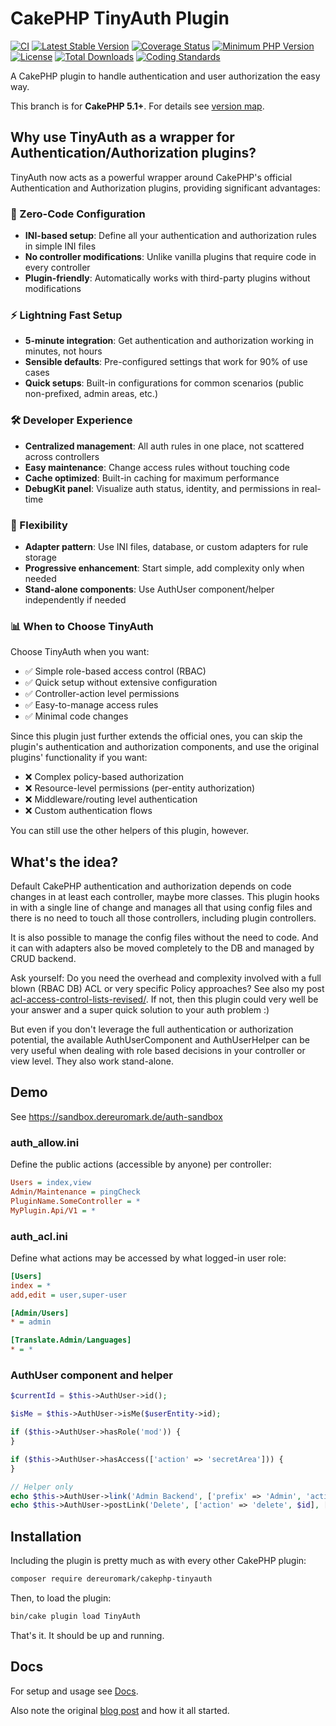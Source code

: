 # CakePHP TinyAuth Plugin

[![CI](https://github.com/dereuromark/cakephp-tinyauth/actions/workflows/ci.yml/badge.svg?branch=master)](https://github.com/dereuromark/cakephp-tinyauth/actions/workflows/ci.yml?query=branch%3Amaster)
[![Latest Stable Version](https://poser.pugx.org/dereuromark/cakephp-tinyauth/v/stable.svg)](https://packagist.org/packages/dereuromark/cakephp-tinyauth)
[![Coverage Status](https://img.shields.io/codecov/c/github/dereuromark/cakephp-tinyauth/master.svg)](https://codecov.io/github/dereuromark/cakephp-tinyauth/branch/master)
[![Minimum PHP Version](https://img.shields.io/badge/php-%3E%3D%208.1-8892BF.svg)](https://php.net/)
[![License](https://poser.pugx.org/dereuromark/cakephp-tinyauth/license.svg)](LICENSE)
[![Total Downloads](https://poser.pugx.org/dereuromark/cakephp-tinyauth/d/total.svg)](https://packagist.org/packages/dereuromark/cakephp-tinyauth)
[![Coding Standards](https://img.shields.io/badge/cs-PSR--2--R-yellow.svg)](https://github.com/php-fig-rectified/fig-rectified-standards)

A CakePHP plugin to handle authentication and user authorization the easy way.

This branch is for **CakePHP 5.1+**. For details see [version map](https://github.com/dereuromark/cakephp-tinyauth/wiki#cakephp-version-map).

## Why use TinyAuth as a wrapper for Authentication/Authorization plugins?

TinyAuth now acts as a powerful wrapper around CakePHP's official Authentication and Authorization plugins, providing significant advantages:

### 🚀 Zero-Code Configuration
- **INI-based setup**: Define all your authentication and authorization rules in simple INI files
- **No controller modifications**: Unlike vanilla plugins that require code in every controller
- **Plugin-friendly**: Automatically works with third-party plugins without modifications

### ⚡ Lightning Fast Setup
- **5-minute integration**: Get authentication and authorization working in minutes, not hours
- **Sensible defaults**: Pre-configured settings that work for 90% of use cases
- **Quick setups**: Built-in configurations for common scenarios (public non-prefixed, admin areas, etc.)

### 🛠️ Developer Experience
- **Centralized management**: All auth rules in one place, not scattered across controllers
- **Easy maintenance**: Change access rules without touching code
- **Cache optimized**: Built-in caching for maximum performance
- **DebugKit panel**: Visualize auth status, identity, and permissions in real-time

### 🔧 Flexibility
- **Adapter pattern**: Use INI files, database, or custom adapters for rule storage
- **Progressive enhancement**: Start simple, add complexity only when needed
- **Stand-alone components**: Use AuthUser component/helper independently if needed

### 📊 When to Choose TinyAuth

Choose TinyAuth when you want:
- ✅ Simple role-based access control (RBAC)
- ✅ Quick setup without extensive configuration
- ✅ Controller-action level permissions
- ✅ Easy-to-manage access rules
- ✅ Minimal code changes

Since this plugin just further extends the official ones, you can skip the plugin's authentication and authorization components, and use the original plugins' functionality if you want:
- ❌ Complex policy-based authorization
- ❌ Resource-level permissions (per-entity authorization)
- ❌ Middleware/routing level authentication
- ❌ Custom authentication flows

You can still use the other helpers of this plugin, however.

## What's the idea?
Default CakePHP authentication and authorization depends on code changes in at least each controller, maybe more classes.
This plugin hooks in with a single line of change and manages all that using config files and there is no need to touch all those controllers, including plugin controllers.

It is also possible to manage the config files without the need to code.
And it can with adapters also be moved completely to the DB and managed by CRUD backend.

Ask yourself: Do you need the overhead and complexity involved with a full blown (RBAC DB) ACL or very specific Policy approaches?
See also my post [acl-access-control-lists-revised/](https://www.dereuromark.de/2015/01/06/acl-access-control-lists-revised/).
If not, then this plugin could very well be your answer and a super quick solution to your auth problem :)

But even if you don't leverage the full authentication or authorization potential, the available AuthUserComponent and AuthUserHelper
can be very useful when dealing with role based decisions in your controller or view level. They also work stand-alone.


## Demo
See https://sandbox.dereuromark.de/auth-sandbox

### auth_allow.ini
Define the public actions (accessible by anyone) per controller:
```ini
Users = index,view
Admin/Maintenance = pingCheck
PluginName.SomeController = *
MyPlugin.Api/V1 = *
```

### auth_acl.ini
Define what actions may be accessed by what logged-in user role:
```ini
[Users]
index = *
add,edit = user,super-user

[Admin/Users]
* = admin

[Translate.Admin/Languages]
* = *
```

### AuthUser component and helper
```php
$currentId = $this->AuthUser->id();

$isMe = $this->AuthUser->isMe($userEntity->id);

if ($this->AuthUser->hasRole('mod')) {
}

if ($this->AuthUser->hasAccess(['action' => 'secretArea'])) {
}

// Helper only
echo $this->AuthUser->link('Admin Backend', ['prefix' => 'Admin', 'action' => 'index']);
echo $this->AuthUser->postLink('Delete', ['action' => 'delete', $id], ['confirm' => 'Sure?']);
```

## Installation
Including the plugin is pretty much as with every other CakePHP plugin:

```bash
composer require dereuromark/cakephp-tinyauth
```

Then, to load the plugin:

```sh
bin/cake plugin load TinyAuth
```

That's it. It should be up and running.

## Docs
For setup and usage see [Docs](/docs).

Also note the original [blog post](https://www.dereuromark.de/2011/12/18/tinyauth-the-fastest-and-easiest-authorization-for-cake2/) and how it all started.
